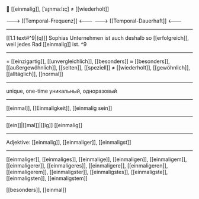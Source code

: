🥇 [[einmalig]], [ˈaɪ̯nmaːlɪç] ≠ [[wiederholt]]

---> [[Temporal-Frequenz]] <---
---> [[Temporal-Dauerhaft]] <---



---
[[1.1 text#^9|(q)]] Sophias Unternehmen ist auch deshalb so [[erfolgreich]], weil jedes Rad [[einmalig]] ist. ^9

---
= [[einzigartig]], [[unvergleichlich]], [[besonders]]
≈ [[besonders]], [[außergewöhnlich]], [[selten]], [[speziell]]
≠ [[wiederholt]], [[gewöhnlich]], [[alltäglich]], [[normal]]

---
unique, one-time
уникальный, одноразовый

---
[[einmal]], [[Einmaligkeit]], [[einmalig sein]]

---
[[ein]]|[[mal]]|[[ig]]
[[einmalig]]

---
Adjektive: [[einmalig]], [[einmaliger]], [[einmaligst]]

---
[[einmaliger]], [[einmaliges]], [[einmalige]], [[einmaligen]], [[einmaligem]], [[einmaligerer]], [[einmaligeres]], [[einmaligere]], [[einmaligeren]], [[einmaligerem]], [[einmaligster]], [[einmaligstes]], [[einmaligste]], [[einmaligsten]], [[einmaligstem]]

[[besonders]], [[einmal]]
